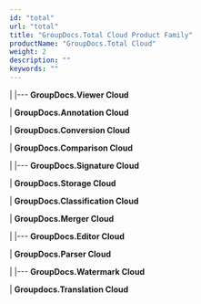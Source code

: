 ```yaml
---
id: "total"
url: "total"
title: "GroupDocs.Total Cloud Product Family"
productName: "GroupDocs.Total Cloud"
weight: 2
description: ""
keywords: ""
---
```



|
|---
**GroupDocs.Viewer Cloud**


|
**GroupDocs.Annotation Cloud**




 

|
**GroupDocs.Conversion Cloud**


|
**GroupDocs.Comparison Cloud**




 


|
|---
**GroupDocs.Signature Cloud**


|
**GroupDocs.Storage Cloud**




 

|
**GroupDocs.Classification Cloud**


|
**GroupDocs.Merger Cloud**




 


|
|---
**GroupDocs.Editor Cloud**


|
**GroupDocs.Parser Cloud**




 


|
|---
**GroupDocs.Watermark Cloud**


|
**Groupdocs.Translation Cloud**



 

